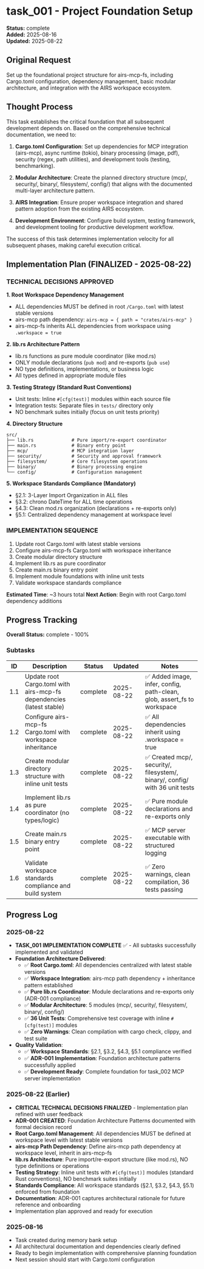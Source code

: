 # task_001 - Project Foundation Setup

**Status:** complete  
**Added:** 2025-08-16  
**Updated:** 2025-08-22

## Original Request
Set up the foundational project structure for airs-mcp-fs, including Cargo.toml configuration, dependency management, basic modular architecture, and integration with the AIRS workspace ecosystem.

## Thought Process
This task establishes the critical foundation that all subsequent development depends on. Based on the comprehensive technical documentation, we need to:

1. **Cargo.toml Configuration**: Set up dependencies for MCP integration (airs-mcp), async runtime (tokio), binary processing (image, pdf), security (regex, path utilities), and development tools (testing, benchmarking).

2. **Modular Architecture**: Create the planned directory structure (mcp/, security/, binary/, filesystem/, config/) that aligns with the documented multi-layer architecture pattern.

3. **AIRS Integration**: Ensure proper workspace integration and shared pattern adoption from the existing AIRS ecosystem.

4. **Development Environment**: Configure build system, testing framework, and development tooling for productive development workflow.

The success of this task determines implementation velocity for all subsequent phases, making careful execution critical.

## Implementation Plan (FINALIZED - 2025-08-22)

### TECHNICAL DECISIONS APPROVED

**1. Root Workspace Dependency Management**
- ALL dependencies MUST be defined in root `/Cargo.toml` with latest stable versions
- airs-mcp path dependency: `airs-mcp = { path = "crates/airs-mcp" }`
- airs-mcp-fs inherits ALL dependencies from workspace using `.workspace = true`

**2. lib.rs Architecture Pattern**
- lib.rs functions as pure module coordinator (like mod.rs)
- ONLY module declarations (`pub mod`) and re-exports (`pub use`)
- NO type definitions, implementations, or business logic
- All types defined in appropriate module files

**3. Testing Strategy (Standard Rust Conventions)**
- Unit tests: Inline `#[cfg(test)]` modules within each source file
- Integration tests: Separate files in `tests/` directory only
- NO benchmark suites initially (focus on unit tests priority)

**4. Directory Structure**
```
src/
├── lib.rs              # Pure import/re-export coordinator
├── main.rs             # Binary entry point
├── mcp/                # MCP integration layer
├── security/           # Security and approval framework  
├── filesystem/         # Core filesystem operations
├── binary/             # Binary processing engine
└── config/             # Configuration management
```

**5. Workspace Standards Compliance (Mandatory)**
- §2.1: 3-Layer Import Organization in ALL files
- §3.2: chrono DateTime<Utc> for ALL time operations
- §4.3: Clean mod.rs organization (declarations + re-exports only)
- §5.1: Centralized dependency management at workspace level

### IMPLEMENTATION SEQUENCE
1. Update root Cargo.toml with latest stable versions
2. Configure airs-mcp-fs Cargo.toml with workspace inheritance
3. Create modular directory structure
4. Implement lib.rs as pure coordinator
5. Create main.rs binary entry point
6. Implement module foundations with inline unit tests
7. Validate workspace standards compliance

**Estimated Time**: ~3 hours total
**Next Action**: Begin with root Cargo.toml dependency additions

## Progress Tracking

**Overall Status:** complete - 100%

### Subtasks
| ID | Description | Status | Updated | Notes |
|----|-------------|--------|---------|-------|
| 1.1 | Update root Cargo.toml with airs-mcp-fs dependencies (latest stable) | complete | 2025-08-22 | ✅ Added image, infer, config, path-clean, glob, assert_fs to workspace |
| 1.2 | Configure airs-mcp-fs Cargo.toml with workspace inheritance | complete | 2025-08-22 | ✅ All dependencies inherit using .workspace = true |
| 1.3 | Create modular directory structure with inline unit tests | complete | 2025-08-22 | ✅ Created mcp/, security/, filesystem/, binary/, config/ with 36 unit tests |
| 1.4 | Implement lib.rs as pure coordinator (no types/logic) | complete | 2025-08-22 | ✅ Pure module declarations and re-exports only |
| 1.5 | Create main.rs binary entry point | complete | 2025-08-22 | ✅ MCP server executable with structured logging |
| 1.6 | Validate workspace standards compliance and build system | complete | 2025-08-22 | ✅ Zero warnings, clean compilation, 36 tests passing |

## Progress Log
### 2025-08-22
- **TASK_001 IMPLEMENTATION COMPLETE** ✅ - All subtasks successfully implemented and validated
- **Foundation Architecture Delivered**: 
  - ✅ **Root Cargo.toml**: All dependencies centralized with latest stable versions
  - ✅ **Workspace Integration**: airs-mcp path dependency + inheritance pattern established
  - ✅ **Pure lib.rs Coordinator**: Module declarations and re-exports only (ADR-001 compliance)
  - ✅ **Modular Architecture**: 5 modules (mcp/, security/, filesystem/, binary/, config/)
  - ✅ **36 Unit Tests**: Comprehensive test coverage with inline `#[cfg(test)]` modules
  - ✅ **Zero Warnings**: Clean compilation with cargo check, clippy, and test suite
- **Quality Validation**:
  - ✅ **Workspace Standards**: §2.1, §3.2, §4.3, §5.1 compliance verified
  - ✅ **ADR-001 Implementation**: Foundation architecture patterns successfully applied
  - ✅ **Development Ready**: Complete foundation for task_002 MCP server implementation

### 2025-08-22 (Earlier)
- **CRITICAL TECHNICAL DECISIONS FINALIZED** - Implementation plan refined with user feedback
- **ADR-001 CREATED**: Foundation Architecture Patterns documented with formal decision record
- **Root Cargo.toml Management**: All dependencies MUST be defined at workspace level with latest stable versions
- **airs-mcp Path Dependency**: Define airs-mcp path dependency at workspace level, inherit in airs-mcp-fs
- **lib.rs Architecture**: Pure import/re-export structure (like mod.rs), NO type definitions or operations
- **Testing Strategy**: Inline unit tests with `#[cfg(test)]` modules (standard Rust conventions), NO benchmark suites initially
- **Standards Compliance**: All workspace standards (§2.1, §3.2, §4.3, §5.1) enforced from foundation
- **Documentation**: ADR-001 captures architectural rationale for future reference and onboarding
- Implementation plan approved and ready for execution

### 2025-08-16
- Task created during memory bank setup
- All architectural documentation and dependencies clearly defined
- Ready to begin implementation with comprehensive planning foundation
- Next session should start with Cargo.toml configuration
